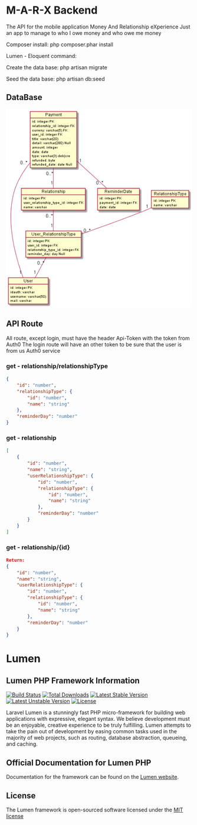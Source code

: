 # M-A-R-X Backend

The API for the mobile application Money And Relationship eXperience
Just an app to manage to who I owe money and who owe me money

Composer install: php composer.phar install

Lumen - Eloquent command:

Create the data base: php artisan migrate

Seed the data base: php artisan db:seed


## DataBase

![alt UML](https://raw.githubusercontent.com/kingdomflo/M-A-R-X_Backend/master/out/plantUml/class/class.png)


## API Route

All route, except login, must have the header Api-Token with the token from Auth0
The login route will have an other token to be sure that the user is from us Auth0 service

### get - relationship/relationshipType
```json
{
    "id": "number",
    "relationshipType": {
        "id": "number",
        "name": "string"
    },
    "reminderDay": "number"
}
```

### get - relationship 
```json
[
    {
        "id": "number",
        "name": "string",
        "userRelationshipType": {
            "id": "number",
            "relationshipType": {
                "id": "number",
                "name": "string"
            },
            "reminderDay": "number"
        }
    }
]
```

### get - relationship/{id} 
```json
Return:
{
    "id": "number",
    "name": "string",
    "userRelationshipType": {
        "id": "number",
        "relationshipType": {
            "id": "number",
            "name": "string"
        },
        "reminderDay": "number"
    }
}
```


# Lumen

## Lumen PHP Framework Information

[![Build Status](https://travis-ci.org/laravel/lumen-framework.svg)](https://travis-ci.org/laravel/lumen-framework)
[![Total Downloads](https://poser.pugx.org/laravel/lumen-framework/d/total.svg)](https://packagist.org/packages/laravel/lumen-framework)
[![Latest Stable Version](https://poser.pugx.org/laravel/lumen-framework/v/stable.svg)](https://packagist.org/packages/laravel/lumen-framework)
[![Latest Unstable Version](https://poser.pugx.org/laravel/lumen-framework/v/unstable.svg)](https://packagist.org/packages/laravel/lumen-framework)
[![License](https://poser.pugx.org/laravel/lumen-framework/license.svg)](https://packagist.org/packages/laravel/lumen-framework)

Laravel Lumen is a stunningly fast PHP micro-framework for building web applications with expressive, elegant syntax. We believe development must be an enjoyable, creative experience to be truly fulfilling. Lumen attempts to take the pain out of development by easing common tasks used in the majority of web projects, such as routing, database abstraction, queueing, and caching.

## Official Documentation for Lumen PHP

Documentation for the framework can be found on the [Lumen website](http://lumen.laravel.com/docs).

## License

The Lumen framework is open-sourced software licensed under the [MIT license](http://opensource.org/licenses/MIT)
